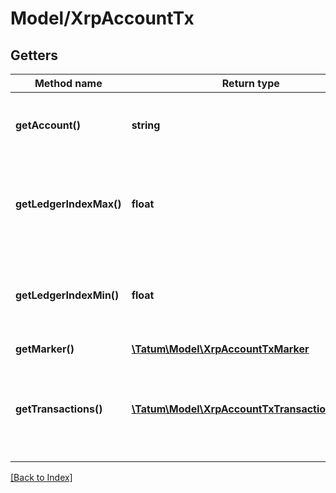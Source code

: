 # Model/XrpAccountTx

## Getters

Method name | Return type | Description | Notes
------------ | ------------- | ------------- | -------------
**getAccount()** | **string** | Unique Address identifying the related account. | [optional]
**getLedgerIndexMax()** | **float** | The ledger index of the earliest ledger actually searched for transactions. | [optional]
**getLedgerIndexMin()** | **float** | The ledger index of the most recent ledger actually searched for transactions. | [optional]
**getMarker()** | [**\Tatum\Model\XrpAccountTxMarker**](XrpAccountTxMarker.md) |  | [optional]
**getTransactions()** | [**\Tatum\Model\XrpAccountTxTransactionsInner[]**](XrpAccountTxTransactionsInner.md) | Array of transactions matching the request's criteria, as explained below. | [optional]

[[Back to Index]](../index.md)
